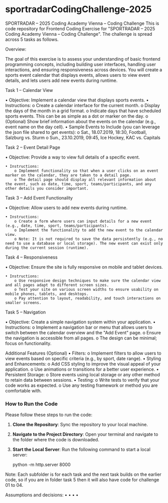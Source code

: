 # sportradarCodingChallenge-2025
SPORTRADAR – 2025 Coding Academy Vienna – Coding Challenge
This is code repository for Frontend Coding Exercise for "SPORTRADAR – 2025 Coding Academy Vienna – Coding Challenge".
The challenge is spread across 5 tasks as follows.

Overview: 

The goal of this exercise is to assess your understanding of basic frontend programming concepts, 
including building user interfaces, handling user interactions, and ensuring responsiveness across 
devices. You will create a sports event calendar that displays events, allows users to view event details, 
and lets users add new events during runtime.


Task 1 – Calendar View 

• Objective: Implement a calendar view that displays sports events. 
    • Instructions: 
        o Create a calendar interface for the current month. 
        o Display the days of the month in a grid format. 
        o Indicate days that have scheduled sports events. This can be as simple as a dot or marker on the day. 
        o (Optional) Show brief information about the events on the calendar (e.g., event name on the day cell). 
    • Sample Events to Include (you can leverage the json file shared to get events): 
        o Sat., 18.07.2019, 18:30, Football, Salzburg vs. Sturm 
        o Sun., 23.10.2019, 09:45, Ice Hockey, KAC vs. Capitals

Task 2 – Event Detail Page 

• Objective: Provide a way to view full details of a specific event. 

    • Instructions: 
        o Implement functionality so that when a user clicks on an event marker on the calendar, they are taken to a detail page. 
        o The detail page should display all relevant information about the event, such as date, time, sport, teams/participants, and any other details you consider important.

Task 3 – Add Event Functionality 

• Objective: Allow users to add new events during runtime. 

    • Instructions: 
        o Create a form where users can input details for a new event (e.g., date, time, sport, teams/participants). 
        o Implement the functionality to add the new event to the calendar view. 
        o Note: It is not required to save the data persistently (e.g., no need to use a database or local storage). The new event can exist only during the current session (runtime).

Task 4 – Responsiveness 

• Objective: Ensure the site is fully responsive on mobile and tablet devices. 

    • Instructions: 
        o Use responsive design techniques to make sure the calendar view and all pages adapt to different screen sizes. 
        o Test your site on various screen widths to ensure usability on mobile phones, tablets, and desktops. 
        o Pay attention to layout, readability, and touch interactions on smaller screens.

Task 5 – Navigation 

• Objective: Create a simple navigation system within your application. 
    • Instructions: 
        o Implement a navigation bar or menu that allows users to switch between the calendar overview and the "Add Event" page. 
        o Ensure the navigation is accessible from all pages. 
        o The design can be minimal; focus on functionality.

Additional Features (Optional) 
    • Filters: 
        o Implement filters to allow users to view events based on specific criteria (e.g., by sport, date range). 
    • Styling and Enhancements: 
        o Add CSS styling to improve the visual appeal of your application. 
        o Use animations or transitions for a better user experience. 
    • Persistent Storage: 
        o Store events using local storage or any other method to retain data between sessions. 
    • Testing: 
        o Write tests to verify that your code works as expected. 
        o Use any testing framework or method you are comfortable with.

### How to Run the Code

Please follow these steps to run the code:

1. **Clone the Repository**: Sync the repository to your local machine.
2. **Navigate to the Project Directory**: Open your terminal and navigate to the folder where the code is downloaded.
3. **Start the Local Server**: Run the following command to start a local server:
   
   python -m http.server 8000

Note: Each subfolder is for each task and the next task builds on the earlier code, so if you are in folder task 5 then it will also have code for challenge 01 to 04.

Assumptions and decisions:
    •
    •
    •
    •